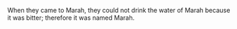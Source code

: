 When they came to Marah, they could not drink the water of Marah because it was bitter; therefore it was named Marah.
